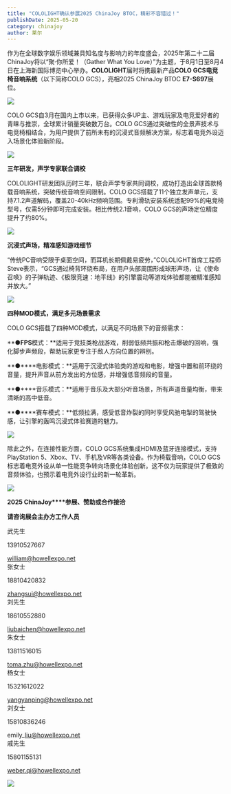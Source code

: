 ```yaml
---
title: "COLOLIGHT确认参展2025 ChinaJoy BTOC，精彩不容错过！"
publishDate: 2025-05-20
category: chinajoy
author: 莱尔
---
```


作为在全球数字娱乐领域兼具知名度与影响力的年度盛会，2025年第二十二届ChinaJoy将以“聚·你所爱！（Gather What You Love）”为主题，于8月1日至8月4日在上海新国际博览中心举办。**COLOLIGHT**届时将携最新产品**COLO GCS电竞椅音响系统**（以下简称COLO GCS），亮相2025 ChinaJoy BTOC **E7-S697**展位。

![](https://ec-net-1251389766.cos.ap-shanghai.myqcloud.com/wp-content/uploads/2025/05/20250520202318957-767x1024.png)

COLO GCS自3月在国内上市以来，已获得众多UP主、游戏玩家及电竞爱好者的青睐与推崇，全球累计销量突破数万台。COLO GCS通过突破性的全景声技术与电竞椅相结合，为用户提供了前所未有的沉浸式音频解决方案，标志着电竞外设迈入场景化体验新阶段。

![](https://ec-net-1251389766.cos.ap-shanghai.myqcloud.com/wp-content/uploads/2025/05/20250520202322181-767x1024.png)

**三年研发，声学专家联合调校**

COLOLIGHT研发团队历时三年，联合声学专家共同调校，成功打造出全球首款椅载音响系统，突破传统音响空间限制。COLO GCS搭载了11个独立发声单元，支持7.1.2声道解码，覆盖20-40kHz频响范围。专利滑轨安装系统适配99%的电竞椅型号，仅需5分钟即可完成安装。相比传统2.1音响，COLO GCS的声场定位精度提升了约80%。

![](https://ec-net-1251389766.cos.ap-shanghai.myqcloud.com/wp-content/uploads/2025/05/20250520202326908-767x1024.png)

**沉浸式声场，精准感知游戏细节**

“传统PC音响受限于桌面空间，而耳机长期佩戴易疲劳，”COLOLIGHT首席工程师Steve表示，“GCS通过椅背环绕布局，在用户头部周围形成球形声场，让《使命召唤》的子弹轨迹、《极限竞速：地平线》的引擎震动等游戏体验都能被精准感知并放大。”

![](https://ec-net-1251389766.cos.ap-shanghai.myqcloud.com/wp-content/uploads/2025/05/20250520202330323-767x1024.png)

**四种MOD模式，满足多元场景需求**

COLO GCS搭载了四种MOD模式，以满足不同场景下的音频需求：

**●****FPS****模式：**适用于竞技类枪战游戏，削弱低频共振和枪击爆破的回响，强化脚步声频段，帮助玩家更专注于敌人方向位置的辨别。

**●****电影模式：**适用于沉浸式体验类的游戏和电影，增强中置和前环绕的音量，提升声音从前方发出的方位感，并增强低音频段的音量。

**●****音乐模式：**适用于音乐及大部分听音场景，所有声道音量均衡，带来清晰的高中低音。

**●****赛车模式：**低频拉满，感受低音炸裂的同时享受风驰电掣的驾驶快感，让引擎的轰鸣沉浸式体验赛道的魅力。

![](https://ec-net-1251389766.cos.ap-shanghai.myqcloud.com/wp-content/uploads/2025/05/20250520202337823-767x1024.png)

除此之外，在连接性能方面，COLO GCS系统集成HDMI及蓝牙连接模式，支持PlayStation 5、Xbox、TV、手机及VR等各类设备。作为椅载音响，COLO GCS标志着电竞外设从单一性能竞争转向场景化体验创新。这不仅为玩家提供了极致的音频体验，也预示着电竞外设行业的新一轮革新。

![](https://ec-net-1251389766.cos.ap-shanghai.myqcloud.com/wp-content/uploads/2025/05/20250520202340304.png)

**2025 ChinaJoy****参展、赞助或合作接洽**

**请咨询展会主办方工作人员**

武先生

13910527667

william@howellexpo.net  
张女士

18810420832

zhangsui@howellexpo.net  
刘先生

18610552880

liubaichen@howellexpo.net  
朱女士

13811516015

toma.zhu@howellexpo.net  
杨女士

15321612022

yangyanping@howellexpo.net  
刘女士

15810836246

emily\_liu@howellexpo.net  
戚先生

15801155131

weber.qi@howellexpo.net

![](https://ec-net-1251389766.cos.ap-shanghai.myqcloud.com/wp-content/uploads/2025/05/20250520202343454.png)
